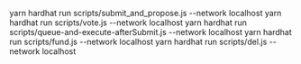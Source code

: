 yarn hardhat run scripts/submit_and_propose.js --network localhost
yarn hardhat run scripts/vote.js --network localhost
yarn hardhat run scripts/queue-and-execute-afterSubmit.js --network localhost
yarn hardhat run scripts/fund.js --network localhost
yarn hardhat run scripts/del.js --network localhost

